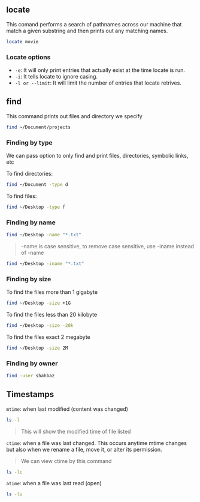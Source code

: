 ## locate

This comand performs a search of pathnames across our machine that match a given substring and then prints out any matching names.

```bash
locate movie
```

### Locate options

- `-e`: It will only print entries that actually exist at the time locate is run.
- `-i`: It tells locate to ignore casing.
- `-l or --limit`: It will limit the number of entries that locate retrives.


## find

This command prints out files and directory we specify

```bash
find ~/Document/projects
```

### Finding by type

We can pass option to only find and print files, directories, symbolic links, etc

To find directories:
```bash
find ~/Document -type d
```

To find files:
```bash
find ~/Desktop -type f
```

### Finding by name

```bash
find ~/Desktop -name "*.txt"
```
> -name is case sensitive, to remove case sensitive, use -iname instead of -name

```bash
find ~/Desktop -iname "*.txt"
```


### Finding by size

To find the files more than 1 gigabyte
```bash
find ~/Desktop -size +1G
```

To find the files less than 20 kilobyte
```bash
find ~/Desktop -size -20k
```

To find the files exact 2 megabyte
```bash
find ~/Desktop -size 2M
```

### Finding by owner

```bash
find -user shahbaz
```

## Timestamps

`mtime`: when last modified (content was changed)

```bash
ls -l
```
> This will show the modified time of file listed

`ctime`: when a file was last changed. This occurs anytime mtime changes but also when we rename a file, move it, or alter its permission.

> We can view ctime by this command
```bash
ls -lc
```

`atime`: when a file was last read (open)
```bash
ls -lu
```